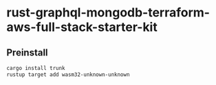 # rust-graphql-mongodb-terraform-aws-full-stack-starter-kit

## Preinstall

```bash
cargo install trunk
rustup target add wasm32-unknown-unknown
```
